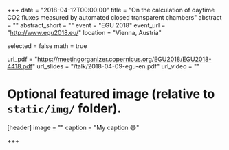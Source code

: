 +++
date = "2018-04-12T00:00:00"
title = "On the calculation of daytime CO2 ﬂuxes measured by automated closed transparent chambers"
abstract = ""
abstract_short = ""
event = "EGU 2018"
event_url = "http://www.egu2018.eu/"
location = "Vienna, Austria"

selected = false
math = true

url_pdf = "https://meetingorganizer.copernicus.org/EGU2018/EGU2018-4418.pdf"
url_slides = "/talk/2018-04-09-egu-en.pdf"
url_video = ""

# Optional featured image (relative to `static/img/` folder).
[header]
image = ""
caption = "My caption :smile:"

+++


